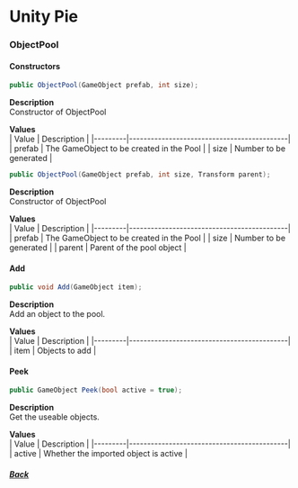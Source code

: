 # Unity Pie

### ObjectPool
#### Constructors
``` cs
public ObjectPool(GameObject prefab, int size);
```
**Description**  
Constructor of ObjectPool  
  
**Values**  
| Value | Description |
|---------|--------------------------------------------|
| prefab | The GameObject to be created in the Pool |
| size | Number to be generated |
  
``` cs
public ObjectPool(GameObject prefab, int size, Transform parent);
```
**Description**  
Constructor of ObjectPool  
  
**Values**  
| Value | Description |
|---------|--------------------------------------------|
| prefab | The GameObject to be created in the Pool |
| size | Number to be generated |
| parent | Parent of the pool object |
  
#### Add
``` cs
public void Add(GameObject item);
```
**Description**  
Add an object to the pool.  
  
**Values**  
| Value | Description |
|---------|--------------------------------------------|
| item | Objects to add |
  
#### Peek
``` cs
public GameObject Peek(bool active = true);
```
**Description**  
Get the useable objects.  
  
**Values**  
| Value | Description |
|---------|--------------------------------------------|
| active | Whether the imported object is active |
  
##### [Back](index.html)